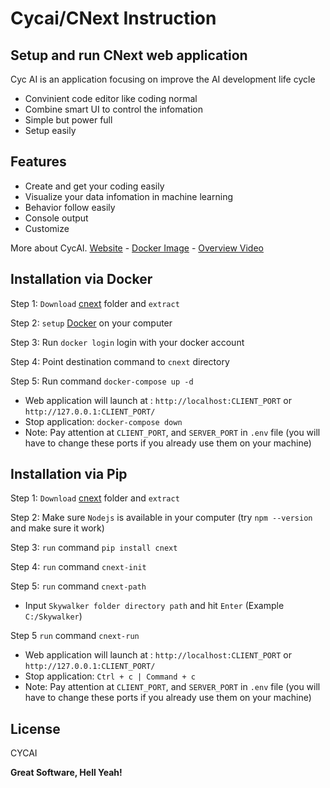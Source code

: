# Cycai/CNext Instruction

## Setup and run CNext web application

Cyc AI is an application focusing on improve the AI development life cycle

-   Convinient code editor like coding normal
-   Combine smart UI to control the infomation
-   Simple but power full
-   Setup easily

## Features

-   Create and get your coding easily
-   Visualize your data infomation in machine learning
-   Behavior follow easily
-   Console output
-   Customize

More about CycAI.
[Website] - [Docker Image] - [Overview Video]

## Installation via Docker

Step 1: `Download` [cnext] folder and `extract`

Step 2: `setup` [Docker] on your computer

Step 3: Run `docker login` login with your docker account

Step 4: Point destination command to `cnext` directory

Step 5: Run command `docker-compose up -d`

-   Web application will launch at : `http://localhost:CLIENT_PORT` or `http://127.0.0.1:CLIENT_PORT/`
-   Stop application: `docker-compose down`
-   Note: Pay attention at `CLIENT_PORT`, and `SERVER_PORT` in `.env` file (you will have to change these ports if you already use them on your machine)

## Installation via Pip

Step 1: `Download` [cnext] folder and `extract`

Step 2: Make sure `Nodejs` is available in your computer (try `npm --version` and make sure it work)

Step 3: `run` command `pip install cnext`

Step 4: `run` command `cnext-init`

Step 5: `run` command `cnext-path`

-   Input `Skywalker folder directory path` and hit `Enter` (Example `C:/Skywalker`)

Step 5 `run` command `cnext-run`

-   Web application will launch at : `http://localhost:CLIENT_PORT` or `http://127.0.0.1:CLIENT_PORT/`
-   Stop application: `Ctrl + c | Command + c`
-   Note: Pay attention at `CLIENT_PORT`, and `SERVER_PORT` in `.env` file (you will have to change these ports if you already use them on your machine)

<!-- ## Comments

Quoc Tran - Principal Data Scientist - Walmart Lab

> Save the deployment time: our sientist usually develop the model on python
> notebook, then transfer the final model to software engineers to make the code
> ready for deployment. This step is time-comuming and sometimes a bottleneck
> when the engineers are to busy or can not replicate the same results as in the notebook.
> Cnext helps eliminate this step since the code is deployment-ready.
> We have an internal team to try to automate this step but so far the results are limited.

> CNext also has helped speed up the data discovery step since we can conveniently
> see all the data with different formats in the same place together with just the same
> common slice and dice techniques that our scientists are very famiilar with.

> Save time in parameter tuning and model output evaluation: for classification tasks,
> most of our training time is used at parameter tuning and evaluating the model
> output in underperformed classes. CNext has heled save a lot of time here since
> we can visualize the result fast after running and can reduce the time in between runs.

Xian Fang - Sr.Data Scientist - Roofstock

> Realy like normal coding interface and the intergration with data and models as
> the firs class citizen. Window layout make it very easy to see data while working on
> transformation and building model

Karim Filali - Principal Applied Scientist - Microsoft

> CNext addresses a crucial and, in many ways, overlooked aspect of ML development
> that requires good understanding of the data and detection of any anomalies or patterns
> indicative of biased collection or insufficient coverage of important phenomena.

> CNext integrated approach helps automate and guide many of the routine operations in
> a Data Scient pipeline, similar in how modern software engineering tools help with
> writing code via completion, search functionality, static analysis, common bug detection, profilling, ...
> Reducing Scientists' cognitive load in areas involving data preparation, standardized trainning/testing
> patterns, and hyperparameter search helps them focus on what is truly unique to their ML application.

Anh Dinh - Sr. Manager machine Learning - Zendesk

> CNext is particulary useful fordata scientist on my team to iterate quikly ontheir experiments.
> Without CNext, the bottleneck in their research workflow is the ability to switch from the data
> exploration phase to model research phase and back to data exploration seamlessly. By having these two phases fully integrated into a single view, it helps scientists to keep the context and make changes more effectively. If there is
> VSCode for software engineer, CNext yield potentital for a much needed development environment for data scientists. -->

## License

CYCAI

**Great Software, Hell Yeah!**

[//]: # "These are reference links used in the body of this note and get stripped out when the markdown processor does its job. There is no need to format nicely because it shouldn't be seen. Thanks SO - http://stackoverflow.com/questions/4823468/store-comments-in-markdown-syntax"
[website]: https://cyc-ai.com/
[docker image]: https://hub.docker.com/r/cycai/cnext
[overview video]: https://youtu.be/5eWPkQIUfZw
[cnext]: https://drive.google.com/file/d/1aK0bq5sFVQufth3y66iP1by-gyIwH6t3
[docker]: https://www.docker.com/products/docker-desktop/

<!--
# Build a image and update version
docker tag [image-name:tag] [new-image-name:new-tag-version]
docker login -u [user] -p [password]
docker push [new-image-name:new-tag-version] -->
